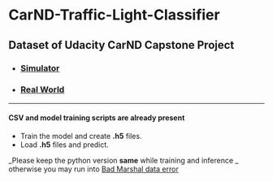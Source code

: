 # CarND-Traffic-Light-Classifier

## Dataset of Udacity CarND Capstone Project
- ### [Simulator](https://github.com/rekon/CarND-Traffic-Light-Classifier/tree/master/my_sim_screenshots)
- ### [Real World](https://github.com/rekon/CarND-Traffic-Light-Classifier/tree/master/dataset_resized)
---
#### CSV and model training scripts are already present
- Train the model and create **.h5** files.
- Load **.h5** files and predict.

_Please keep the python version **same** while training and inference _ otherwise you may run into [Bad Marshal data error](https://github.com/keras-team/keras/issues/7440)
